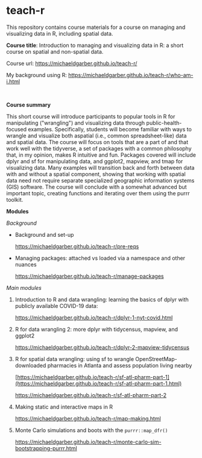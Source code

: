 # teach-r

This repository contains course materials for a course on managing and visualizing data in R, including spatial data.

**Course title**: Introduction to managing and visualizing data in R: a short course on spatial and non-spatial data.

Course url: <https://michaeldgarber.github.io/teach-r/>

My background using R: <https://michaeldgarber.github.io/teach-r/who-am-i.html>

<br />

**Course summary**

This short course will introduce participants to popular tools in R for manipulating ("wrangling") and visualizing data through public-health-focused examples. Specifically, students will become familiar with ways to wrangle and visualize both aspatial (i.e., common spreadsheet-like) data and spatial data. The course will focus on tools that are a part of and that work well with the tidyverse, a set of packages with a common philosophy that, in my opinion, makes R intuitive and fun. Packages covered will include dplyr and sf for manipulating data, and ggplot2, mapview, and tmap for visualizing data. Many examples will transition back and forth between data with and without a spatial component, showing that working with spatial data need not require separate specialized geographic information systems (GIS) software. The course will conclude with a somewhat advanced but important topic, creating functions and iterating over them using the purrr toolkit.

**Modules**

*Background*

-   Background and set-up

    <https://michaeldgarber.github.io/teach-r/pre-reqs>

-   Managing packages: attached vs loaded via a namespace and other nuances

    <https://michaeldgarber.github.io/teach-r/manage-packages>

*Main modules*

1.  Introduction to R and data wrangling: learning the basics of dplyr with publicly available COVID-19 data:

    <https://michaeldgarber.github.io/teach-r/dplyr-1-nyt-covid.html>

2.  R for data wrangling 2: more dplyr with tidycensus, mapview, and ggplot2

    <https://michaeldgarber.github.io/teach-r/dplyr-2-mapview-tidycensus>

3.  R for spatial data wrangling: using sf to wrangle OpenStreetMap-downloaded pharmacies in Atlanta and assess population living nearby

    [https://michaeldgarber.github.io/teach-r/sf-atl-pharm-part-1](https://michaeldgarber.github.io/teach-r/sf-atl-pharm-part-1.html)

    <https://michaeldgarber.github.io/teach-r/sf-atl-pharm-part-2>

4.  Making static and interactive maps in R

    <https://michaeldgarber.github.io/teach-r/map-making.html>

5.  Monte Carlo simulations and boots with the `purrr::map_dfr()`

    <https://michaeldgarber.github.io/teach-r/monte-carlo-sim-bootstrapping-purrr.html>
